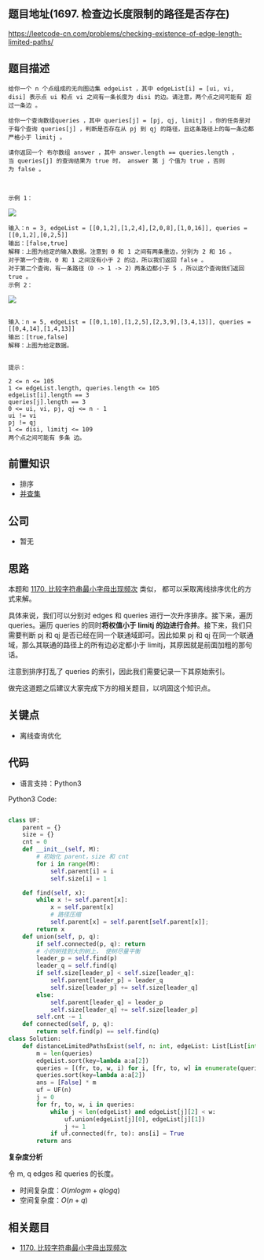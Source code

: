 
## 题目地址(1697. 检查边长度限制的路径是否存在)

https://leetcode-cn.com/problems/checking-existence-of-edge-length-limited-paths/

## 题目描述

```
给你一个 n 个点组成的无向图边集 edgeList ，其中 edgeList[i] = [ui, vi, disi] 表示点 ui 和点 vi 之间有一条长度为 disi 的边。请注意，两个点之间可能有 超过一条边 。

给你一个查询数组queries ，其中 queries[j] = [pj, qj, limitj] ，你的任务是对于每个查询 queries[j] ，判断是否存在从 pj 到 qj 的路径，且这条路径上的每一条边都 严格小于 limitj 。

请你返回一个 布尔数组 answer ，其中 answer.length == queries.length ，当 queries[j] 的查询结果为 true 时， answer 第 j 个值为 true ，否则为 false 。

 

示例 1：
```
![](https://tva1.sinaimg.cn/large/008eGmZEly1gn3jdi0jdkj307f07ajrf.jpg)
```
输入：n = 3, edgeList = [[0,1,2],[1,2,4],[2,0,8],[1,0,16]], queries = [[0,1,2],[0,2,5]]
输出：[false,true]
解释：上图为给定的输入数据。注意到 0 和 1 之间有两条重边，分别为 2 和 16 。
对于第一个查询，0 和 1 之间没有小于 2 的边，所以我们返回 false 。
对于第二个查询，有一条路径（0 -> 1 -> 2）两条边都小于 5 ，所以这个查询我们返回 true 。
示例 2：
```
![](https://tva1.sinaimg.cn/large/008eGmZEly1gn3jdtieo4j30au09yq33.jpg)
```

输入：n = 5, edgeList = [[0,1,10],[1,2,5],[2,3,9],[3,4,13]], queries = [[0,4,14],[1,4,13]]
输出：[true,false]
解释：上图为给定数据。
 

提示：

2 <= n <= 105
1 <= edgeList.length, queries.length <= 105
edgeList[i].length == 3
queries[j].length == 3
0 <= ui, vi, pj, qj <= n - 1
ui != vi
pj != qj
1 <= disi, limitj <= 109
两个点之间可能有 多条 边。
```

## 前置知识

- 排序
- [并查集](https://github.com/azl397985856/leetcode/blob/master/thinkings/union-find.md)

## 公司

- 暂无

## 思路

本题和 [1170. 比较字符串最小字母出现频次](https://leetcode-cn.com/problems/compare-strings-by-frequency-of-the-smallest-character/) 类似， 都可以采取离线排序优化的方式来解。

具体来说，我们可以分别对 edges 和 queries 进行一次升序排序。接下来，遍历 queries。遍历 queries 的同时**将权值小于 limitj 的边进行合并**。接下来，我们只需要判断 pj 和 qj 是否已经在同一个联通域即可。因此如果 pj 和 qj 在同一个联通域，那么其联通的路径上的所有边必定都小于 limitj，其原因就是前面加粗的那句话。

注意到排序打乱了 queries 的索引，因此我们需要记录一下其原始索引。

做完这道题之后建议大家完成下方的相关题目，以巩固这个知识点。

## 关键点

-  离线查询优化

## 代码

- 语言支持：Python3

Python3 Code:

```python

class UF:
    parent = {}
    size = {}
    cnt = 0
    def __init__(self, M):
        # 初始化 parent，size 和 cnt
        for i in range(M):
            self.parent[i] = i
            self.size[i] = 1

    def find(self, x):
        while x != self.parent[x]:
            x = self.parent[x]
            # 路径压缩
            self.parent[x] = self.parent[self.parent[x]];
        return x
    def union(self, p, q):
        if self.connected(p, q): return
        # 小的树挂到大的树上， 使树尽量平衡
        leader_p = self.find(p)
        leader_q = self.find(q)
        if self.size[leader_p] < self.size[leader_q]:
            self.parent[leader_p] = leader_q
            self.size[leader_p] += self.size[leader_q]
        else:
            self.parent[leader_q] = leader_p
            self.size[leader_q] += self.size[leader_p]
        self.cnt -= 1
    def connected(self, p, q):
        return self.find(p) == self.find(q)
class Solution:
    def distanceLimitedPathsExist(self, n: int, edgeList: List[List[int]], queries: List[List[int]]) -> List[bool]:
        m = len(queries)
        edgeList.sort(key=lambda a:a[2])
        queries = [(fr, to, w, i) for i, [fr, to, w] in enumerate(queries)]
        queries.sort(key=lambda a:a[2])
        ans = [False] * m
        uf = UF(n)
        j = 0
        for fr, to, w, i in queries:
            while j < len(edgeList) and edgeList[j][2] < w:
                uf.union(edgeList[j][0], edgeList[j][1])
                j += 1
            if uf.connected(fr, to): ans[i] = True
        return ans

```


**复杂度分析**

令 m, q edges 和 queries 的长度。

- 时间复杂度：$O(mlogm + qlogq)$
- 空间复杂度：$O(n + q)$

## 相关题目

- [1170. 比较字符串最小字母出现频次](https://leetcode-cn.com/problems/compare-strings-by-frequency-of-the-smallest-character/)


